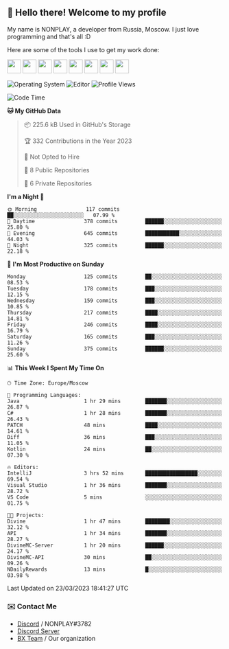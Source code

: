 ## :wave: Hello there! Welcome to my profile

My name is NONPLAY, a developer from Russia, Moscow. I just love programming and that's all :D

Here are some of the tools I use to get my work done:

<kbd><img height="32" src="https://img.icons8.com/color/2x/visual-studio-code-2019.png"></kbd>
<kbd><img height="32" src="https://img.icons8.com/color/2x/linux.png"></kbd>
<kbd><img height="32" src="https://img.icons8.com/fluent/2x/console.png"></kbd>
<kbd><img height="32" src="https://img.icons8.com/color/2x/open-source.png"></kbd>
<kbd><img height="32" src="https://img.icons8.com/color/2x/git.png"></kbd>
<kbd><img height="32" src="https://img.icons8.com/color/2x/nginx.png"></kbd>
<a href="?#gh-light-mode-only"><kbd><img height="32" src="https://img.icons8.com/metro/2x/mysql.png"></kbd></a>
<a href="?#gh-dark-mode-only"><kbd><img height="32" src="https://img.icons8.com/FFFFFF/metro/2x/mysql.png"></kbd></a>

![Operating System](https://img.shields.io/badge/OS-Windows%2010%20Pro-informational?style=for-the-badge&logo=Windows&logoColor=white&color=007ec6)
![Editor](https://img.shields.io/badge/Editor-VS%20Code-informational?style=for-the-badge&logo=Visual%20Studio%20Code&logoColor=white&color=007ec6)
![Profile Views](https://komarev.com/ghpvc/?username=NONPLAYT&color=blue&style=for-the-badge)

<!--START_SECTION:waka-->
![Code Time](http://img.shields.io/badge/Code%20Time-95%20hrs%203%20mins-blue)

**🐱 My GitHub Data** 

> 📦 225.6 kB Used in GitHub's Storage 
 > 
> 🏆 332 Contributions in the Year 2023
 > 
> 🚫 Not Opted to Hire
 > 
> 📜 8 Public Repositories 
 > 
> 🔑 6 Private Repositories 
 > 
**I'm a Night 🦉** 

```text
🌞 Morning                117 commits         ██░░░░░░░░░░░░░░░░░░░░░░░   07.99 % 
🌆 Daytime                378 commits         ██████░░░░░░░░░░░░░░░░░░░   25.80 % 
🌃 Evening                645 commits         ███████████░░░░░░░░░░░░░░   44.03 % 
🌙 Night                  325 commits         ██████░░░░░░░░░░░░░░░░░░░   22.18 % 
```
📅 **I'm Most Productive on Sunday** 

```text
Monday                   125 commits         ██░░░░░░░░░░░░░░░░░░░░░░░   08.53 % 
Tuesday                  178 commits         ███░░░░░░░░░░░░░░░░░░░░░░   12.15 % 
Wednesday                159 commits         ███░░░░░░░░░░░░░░░░░░░░░░   10.85 % 
Thursday                 217 commits         ████░░░░░░░░░░░░░░░░░░░░░   14.81 % 
Friday                   246 commits         ████░░░░░░░░░░░░░░░░░░░░░   16.79 % 
Saturday                 165 commits         ███░░░░░░░░░░░░░░░░░░░░░░   11.26 % 
Sunday                   375 commits         ██████░░░░░░░░░░░░░░░░░░░   25.60 % 
```


📊 **This Week I Spent My Time On** 

```text
🕑︎ Time Zone: Europe/Moscow

💬 Programming Languages: 
Java                     1 hr 29 mins        ███████░░░░░░░░░░░░░░░░░░   26.87 % 
C#                       1 hr 28 mins        ███████░░░░░░░░░░░░░░░░░░   26.43 % 
PATCH                    48 mins             ████░░░░░░░░░░░░░░░░░░░░░   14.61 % 
Diff                     36 mins             ███░░░░░░░░░░░░░░░░░░░░░░   11.05 % 
Kotlin                   24 mins             ██░░░░░░░░░░░░░░░░░░░░░░░   07.30 % 

🔥 Editors: 
IntelliJ                 3 hrs 52 mins       █████████████████░░░░░░░░   69.54 % 
Visual Studio            1 hr 36 mins        ███████░░░░░░░░░░░░░░░░░░   28.72 % 
VS Code                  5 mins              ░░░░░░░░░░░░░░░░░░░░░░░░░   01.75 % 

🐱‍💻 Projects: 
Divine                   1 hr 47 mins        ████████░░░░░░░░░░░░░░░░░   32.12 % 
API                      1 hr 34 mins        ███████░░░░░░░░░░░░░░░░░░   28.27 % 
DivineMC-Server          1 hr 20 mins        ██████░░░░░░░░░░░░░░░░░░░   24.17 % 
DivineMC-API             30 mins             ██░░░░░░░░░░░░░░░░░░░░░░░   09.26 % 
NDailyRewards            13 mins             █░░░░░░░░░░░░░░░░░░░░░░░░   03.98 % 
```


 Last Updated on 23/03/2023 18:41:27 UTC
<!--END_SECTION:waka-->

### ✉️ Contact Me

- [Discord](https://discord.com/users/597087584090587177) / NONPLAY#3782
- [Discord Server](https://discord.gg/p7cxhw7E2M)
- [BX Team](https://github.com/BX-Team) / Our organization
